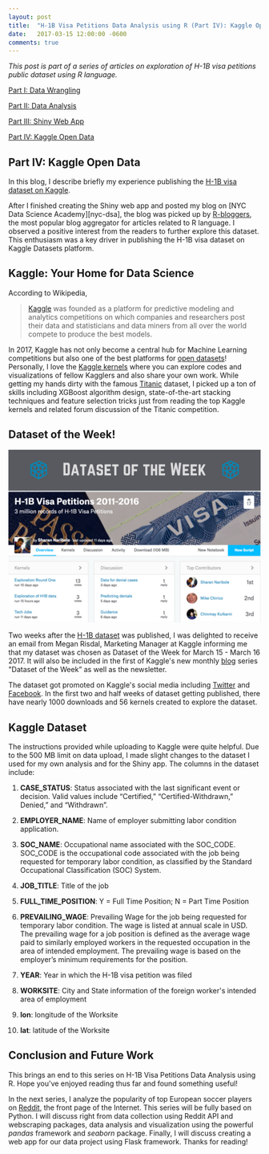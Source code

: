 ```yaml
---
layout: post
title:  "H-1B Visa Petitions Data Analysis using R (Part IV): Kaggle Open Data"
date:   2017-03-15 12:00:00 -0600
comments: true
---
```


*This post is part of a series of articles on exploration of H-1B visa petitions public dataset using R language.*

[Part I: Data Wrangling][h1b-part-I]

[Part II: Data Analysis][h1b-part-II]

[Part III: Shiny Web App][h1b-part-III]

[Part IV: Kaggle Open Data][h1b-part-IV]

## Part IV: Kaggle Open Data

In this blog, I describe briefly my experience publishing the [H-1B visa dataset on Kaggle][kaggle-h1b].

After I finished creating the Shiny web app and posted my blog on [NYC Data Science Academy][nyc-dsa], the blog was picked up by [R-bloggers][r-bloggers], the most popular blog aggregator for articles related to R language. I observed a positive interest from the readers to further explore this dataset. This enthusiasm was a key driver in publishing the H-1B visa dataset on Kaggle Datasets platform.

## Kaggle: Your Home for Data Science

According to Wikipedia,

> [Kaggle][kaggle-home] was founded as a platform for predictive modeling and analytics competitions on which companies and researchers post their data and statisticians and data miners from all over the world compete to produce the best models.

In 2017, Kaggle has not only become a central hub for Machine Learning competitions but also one of the best platforms for [open datasets][kaggle-datasets]! Personally, I love the [Kaggle kernels][kaggle-kernels] where you can explore codes and visualizations of fellow Kagglers and also share your own work. While getting my hands dirty with the famous [Titanic][kaggle-titanic] dataset, I picked up a ton of skills including XGBoost algorithm design, state-of-the-art stacking techniques and feature selection tricks just from reading the top Kaggle kernels and related forum discussion of the Titanic competition.

## Dataset of the Week!

![Kaggle H-1B Dataset of the Week](/images/h_1b_kaggle/h1_b_kaggle.png "Kaggle H-1B Dataset of the Week")

Two weeks after the [H-1B dataset][kaggle-h1b] was published, I was delighted to receive an email from Megan Risdal, Marketing Manager at Kaggle informing me that my dataset was chosen as Dataset of the Week for March 15 - March 16 2017. It will also be included in the first of Kaggle's new monthly [blog][kaggle-blog] series "Dataset of the Week” as well as the newsletter.

The dataset got promoted on Kaggle's social media including [Twitter][kaggle-twitter] and [Facebook][kaggle-facebook]. In the first two and half weeks of dataset getting published, there have nearly 1000 downloads and 56 kernels created to explore the dataset.

## Kaggle Dataset

The instructions provided while uploading to Kaggle were quite helpful. Due to the 500 MB limit on data upload, I made slight changes to the dataset I used for my own analysis and for the Shiny app. The columns in the dataset include:

1. **CASE_STATUS**: Status associated with the last significant event or decision. Valid values include “Certified,” “Certified-Withdrawn,” Denied,” and “Withdrawn”.

2. **EMPLOYER_NAME**: Name of employer submitting labor condition application.

3. **SOC_NAME**: Occupational name associated with the SOC_CODE. SOC_CODE is the occupational code associated with the job being requested for temporary labor condition, as classified by the Standard Occupational Classification (SOC) System.

4. **JOB_TITLE**: Title of the job

5. **FULL_TIME_POSITION**: Y = Full Time Position; N = Part Time Position

6. **PREVAILING_WAGE**: Prevailing Wage for the job being requested for temporary labor condition. The wage is listed at annual scale in USD. The prevailing wage for a job position is defined as the average wage paid to similarly employed workers in the requested occupation in the area of intended employment. The prevailing wage is based on the employer’s minimum requirements for the position.

7. **YEAR**: Year in which the H-1B visa petition was filed

8. **WORKSITE**: City and State information of the foreign worker's intended area of employment

9. **lon**: longitude of the Worksite

10. **lat**: latitude of the Worksite


## Conclusion and Future Work

This brings an end to this series on H-1B Visa Petitions Data Analysis using R. Hope you've enjoyed reading thus far and found something useful!

In the next series, I analyze the popularity of top European soccer players on [Reddit][reddit], the front page of the Internet. This series will be fully based on Python. I will discuss right from data collection using Reddit API and webscraping packages, data analysis and visualization using the powerful *pandas* framework and *seaborn* package. Finally, I will discuss creating a web app for our data project using Flask framework. Thanks for reading!

[reddit]: https://www.reddit.com/
[kaggle-facebook]:https://www.facebook.com/kaggle/photos/a.10150387148668464.377856.135534208463/10155150524548464/
[kaggle-twitter]: https://twitter.com/kaggle/status/842108218709037056
[kaggle-blog]: http://blog.kaggle.com/
[kaggle-h1b]: https://www.kaggle.com/nsharan/h-1b-visa
[kaggle-titanic]: https://www.kaggle.com/c/titanic
[kaggle-kernels]: https://www.kaggle.com/kernels
[kaggle-datasets]: https://www.kaggle.com/datasets/
[kaggle-home]: https://www.kaggle.com/
[r-bloggers]: https://www.r-bloggers.com/h-1b-visa-petitions-exploratory-data-analysis/
[nyc_dsa]: https://blog.nycdatascience.com/student-works/h-1b-visa-petitions-exploratory-data-analysis/
[h1b-part-I]: https://sharan-naribole.github.io/2017/02/24/h1b-eda-part-I.html
[h1b-part-II]: https://sharan-naribole.github.io/2017/02/26/h1b-eda-part-II.html
[h1b-part-III]:https://sharan-naribole.github.io/2017/02/28/h1b-eda-part-III.html
[h1b-part-IV]: https://sharan-naribole.github.io/2017/03/02/h1b-eda-part-IV.html
